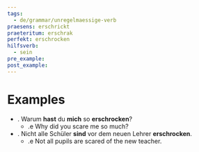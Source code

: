 ```yaml
---
tags:
  - de/grammar/unregelmaessige-verb
praesens: erschrickt
praeteritum: erschrak
perfekt: erschrocken
hilfsverb:
  - sein
pre_example: 
post_example: 
---
```


# Examples
- . Warum **hast** du **mich** so **erschrocken**?
	- .e Why did you scare me so much?
- . Nicht alle Schüler **sind** vor dem neuen Lehrer **erschrocken**.
	- .e Not all pupils are scared of the new teacher.
